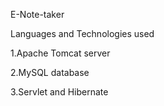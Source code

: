 E-Note-taker

Languages and Technologies used

1.Apache Tomcat server

2.MySQL database

3.Servlet and Hibernate
